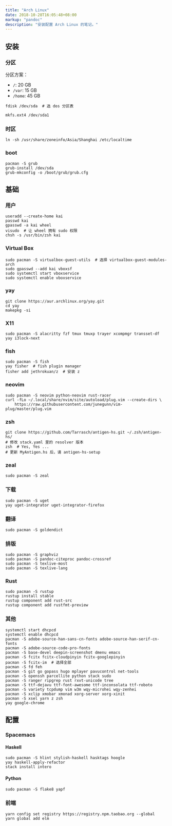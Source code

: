 ```yaml
---
title: "Arch Linux"
date: 2018-10-28T16:05:48+08:00
markup: "pandoc"
description: "安装配置 Arch Linux 的笔记。"
---
```


## 安装

### 分区

分区方案：

- `/`: 20 GB
- `/var`: 15 GB
- `/home`: 45 GB

```
fdisk /dev/sda  # 选 dos 分区表

mkfs.ext4 /dev/sda1
```

### 时区

```
ln -sh /usr/share/zoneinfo/Asia/Shanghai /etc/localtime
```

### boot

```
pacman -S grub
grub-install /dev/sda
grub-mkconfig -o /boot/grub/grub.cfg
```

## 基础

### 用户

```
useradd --create-home kai
passwd kai
gpasswd -a kai wheel
visudo  # 让 wheel 拥有 sudo 权限
chsh -s /usr/bin/zsh kai
```

### Virtual Box

```
sudo pacman -S virtualbox-guest-utils  # 选择 virtualbox-guest-modules-arch
sudo gpasswd --add kai vboxsf
sudo systemctl start vboxservice
sudo systemctl enable vboxservice
```

### yay

```
git clone https://aur.archlinux.org/yay.git
cd yay
makepkg -si
```

### X11

```
sudo pacman -S alacritty fzf tmux tmuxp trayer xcompmgr transset-df
yay i3lock-next
```

### fish

```
sudo pacman -S fish
yay fisher  # fish plugin manager
fisher add jethrokuan/z  # 安装 z
```

### neovim

```
sudo pacman -S neovim python-neovim rust-racer
curl -fLo ~/.local/share/nvim/site/autoload/plug.vim --create-dirs \
    https://raw.githubusercontent.com/junegunn/vim-plug/master/plug.vim
```

### zsh

```
git clone https://github.com/Tarrasch/antigen-hs.git ~/.zsh/antigen-hs/
# 修改 stack.yaml 里的 resolver 版本
zsh  # Yes, Yes ...
# 更新 MyAntigen.hs 后，请 antigen-hs-setup
```

### zeal

```
sudo pacman -S zeal
```

### 下载

```
sudo pacman -S uget
yay uget-integrator uget-integrator-firefox
```

### 翻译

```
sudo pacman -S goldendict
```

### 排版

```
sudo pacman -S graphviz
sudo pacman -S pandoc-citeproc pandoc-crossref
sudo pacman -S texlive-most
sudo pacman -S texlive-lang
```

### Rust

```
sudo pacman -S rustup
rustup install stable
rustup component add rust-src
rustup component add rustfmt-preview
```

### 其他

```
systemctl start dhcpcd
systemctl enable dhcpcd
pacman -S adobe-source-han-sans-cn-fonts adobe-source-han-serif-cn-fonts
pacman -S adobe-source-code-pro-fonts
pacman -S base-devel deepin-screenshot dmenu emacs
pacman -S fcitx fcitx-cloudpinyin fcitx-googlepinyin
pacman -S fcitx-im  # 选择全部
pacman -S fd feh
pacman -S git go gopass hugo mplayer pavucontrol net-tools
pacman -S openssh parcellite python stack sudo
pacman -S ranger ripgrep rust rxvt-unicode tree
pacman -S ttf-dejavu ttf-font-awesome ttf-inconsolata ttf-roboto
pacman -S variety tcpdump vim w3m wqy-microhei wqy-zenhei
pacman -S xclip xmobar xmonad xorg-server xorg-xinit
pacman -S xsel yarn z zsh
yay google-chrome
```

## 配置

### Spacemacs

#### Haskell

```
sudo pacman -S hlint stylish-haskell hasktags hoogle
yay haskell-apply-refactor
stack install intero
```

#### Python

```
sudo pacman -S flake8 yapf
```

### 前端

```
yarn config set registry https://registry.npm.taobao.org --global
yarn global add elm
```
